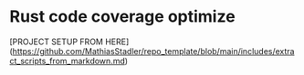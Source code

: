 # Rust code coverage optimize

[PROJECT SETUP FROM HERE] (https://github.com/MathiasStadler/repo_template/blob/main/includes/extract_scripts_from_markdown.md)
